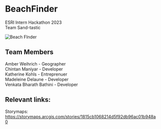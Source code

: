 # BeachFinder
ESRI Intern Hackathon 2023  
Team Sand-tastic

![Beach FInder](https://github.com/Chintan2108/BeachFinder/assets/115836952/b69342e1-bc46-4c17-bc45-ff31f534cfbe)

## Team Members
Amber Weihrich - Geographer  
Chintan Maniyar - Developer  
Katherine Kohls - Entreprenuer  
Madeleine Delaune - Developer  
Venkata Bharath Bathini - Developer  

## Relevant links:
Storymaps: https://storymaps.arcgis.com/stories/1815cb1068214d5f92db96ac01b948a0
